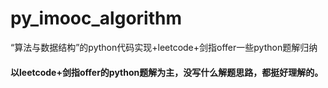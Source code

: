 # py_imooc_algorithm
“算法与数据结构”的python代码实现+leetcode+剑指offer一些python题解归纳


#### 以leetcode+剑指offer的python题解为主，没写什么解题思路，都挺好理解的。
